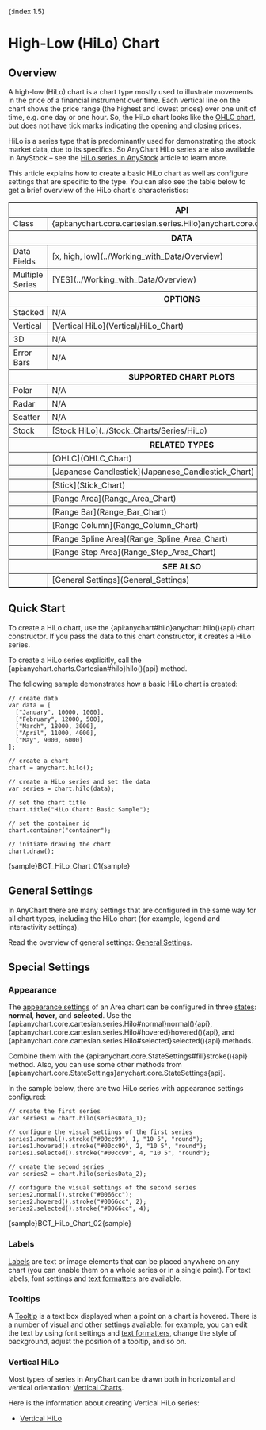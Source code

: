 {:index 1.5}
# High-Low (HiLo) Chart

## Overview

A high-low (HiLo) chart is a chart type mostly used to illustrate movements in the price of a financial instrument over time. Each vertical line on the chart shows the price range (the highest and lowest prices) over one unit of time, e.g. one day or one hour. So, the HiLo chart looks like the [OHLC chart](OHLC_Chart), but does not have tick marks indicating the opening and closing prices.

HiLo is a series type that is predominantly used for demonstrating the stock market data, due to its specifics. So AnyChart HiLo series are also available in AnyStock – see the [HiLo series in AnyStock](../Stock_Charts/Series/HiLo) article to learn more.

This article explains how to create a basic HiLo chart as well as configure settings that are specific to the type. You can also see the table below to get a brief overview of the HiLo chart's characteristics:

<table border="1" class="seriesTABLE">
<tr><th colspan=2>API</th></tr>
<tr><td>Class</td><td>{api:anychart.core.cartesian.series.Hilo}anychart.core.cartesian.series.HiLo{api}</td></tr>
<tr><th colspan=2>DATA</th></tr>
<tr><td>Data Fields</td><td>[x, high, low](../Working_with_Data/Overview)</td></tr>
<tr><td>Multiple Series</td><td>[YES](../Working_with_Data/Overview)</td></tr>
<tr><th colspan=2>OPTIONS</th></tr>
<tr><td>Stacked</td><td>N/A</td></tr>
<tr><td>Vertical</td><td>[Vertical HiLo](Vertical/HiLo_Chart)</td></tr>
<tr><td>3D</td><td>N/A</td></tr>
<tr><td>Error Bars</td><td>N/A</td></tr>
<tr><th colspan=2>SUPPORTED CHART PLOTS</th></tr>
<tr><td>Polar</td><td>N/A</td></tr>
<tr><td>Radar</td><td>N/A</td></tr>
<tr><td>Scatter</td><td>N/A</td></tr>
<tr><td>Stock</td><td>[Stock HiLo](../Stock_Charts/Series/HiLo)</td></tr>
<tr><th colspan=2>RELATED TYPES</th></tr>
<tr><td></td><td>[OHLC](OHLC_Chart)</td></tr>
<tr><td></td><td>[Japanese Candlestick](Japanese_Candlestick_Chart)</td></tr>
<tr><td></td><td>[Stick](Stick_Chart)</td></tr>
<tr><td></td><td>[Range Area](Range_Area_Chart)</td></tr>
<tr><td></td><td>[Range Bar](Range_Bar_Chart)</td></tr>
<tr><td></td><td>[Range Column](Range_Column_Chart)</td></tr>
<tr><td></td><td>[Range Spline Area](Range_Spline_Area_Chart)</td></tr>
<tr><td></td><td>[Range Step Area](Range_Step_Area_Chart)</td></tr>
<tr><th colspan=2>SEE ALSO</th></tr>
<tr><td></td><td>[General Settings](General_Settings)</td></tr>
</table>

## Quick Start

To create a HiLo chart, use the {api:anychart#hilo}anychart.hilo(){api} chart constructor. If you pass the data to this chart constructor, it creates a HiLo series.

To create a HiLo series explicitly, call the {api:anychart.charts.Cartesian#hilo}hilo(){api} method.

The following sample demonstrates how a basic HiLo chart is created:

```
// create data
var data = [
  ["January", 10000, 1000],
  ["February", 12000, 500],
  ["March", 18000, 3000],
  ["April", 11000, 4000],
  ["May", 9000, 6000]
];

// create a chart
chart = anychart.hilo();

// create a HiLo series and set the data
var series = chart.hilo(data);

// set the chart title
chart.title("HiLo Chart: Basic Sample");

// set the container id
chart.container("container");

// initiate drawing the chart
chart.draw();
```

{sample}BCT\_HiLo\_Chart\_01{sample}

## General Settings

In AnyChart there are many settings that are configured in the same way for all chart types, including the HiLo chart (for example, legend and interactivity settings).

Read the overview of general settings: [General Settings](General_Settings).

## Special Settings

### Appearance

The [appearance settings](../Appearance_Settings) of an Area chart can be configured in three [states](../Common_Settings/Interactivity/States): **normal**, **hover**, and **selected**. Use the {api:anychart.core.cartesian.series.Hilo#normal}normal(){api}, {api:anychart.core.cartesian.series.Hilo#hovered}hovered(){api}, and {api:anychart.core.cartesian.series.Hilo#selected}selected(){api} methods.

Combine them with the {api:anychart.core.StateSettings#fill}stroke(){api} method. Also, you can use some other methods from {api:anychart.core.StateSettings}anychart.core.StateSettings{api}.

In the sample below, there are two HiLo series with appearance settings configured:

```
// create the first series
var series1 = chart.hilo(seriesData_1);

// configure the visual settings of the first series
series1.normal().stroke("#00cc99", 1, "10 5", "round");
series1.hovered().stroke("#00cc99", 2, "10 5", "round");
series1.selected().stroke("#00cc99", 4, "10 5", "round");

// create the second series
var series2 = chart.hilo(seriesData_2);

// configure the visual settings of the second series
series2.normal().stroke("#0066cc");
series2.hovered().stroke("#0066cc", 2);
series2.selected().stroke("#0066cc", 4);
```

{sample}BCT\_HiLo\_Chart\_02{sample}

### Labels

[Labels](../Common_Settings/Labels) are text or image elements that can be placed anywhere on any chart (you can enable them on a whole series or in a single point). For text labels, font settings and [text formatters](../Common_Settings/Text_Formatters) are available.

### Tooltips

A [Tooltip](../Common_Settings/Tooltip) is a text box displayed when a point on a chart is hovered. There is a number of visual and other settings available: for example, you can edit the text by using font settings and [text formatters](../Common_Settings/Text_Formatters), change the style of background, adjust the position of a tooltip, and so on.

### Vertical HiLo

Most types of series in AnyChart can be drawn both in horizontal and vertical orientation: [Vertical Charts](Vertical/Overview).

Here is the information about creating Vertical HiLo series:

* [Vertical HiLo](Vertical/HiLo_Chart)
